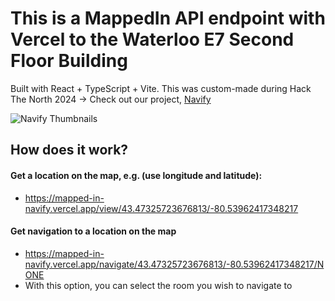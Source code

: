 # This is a MappedIn API endpoint with Vercel to the Waterloo E7 Second Floor Building
Built with React + TypeScript + Vite. This was custom-made during Hack The North 2024 
-> Check out our project, [Navify](https://devpost.com/software/navify-6mhk41)

![Navify Thumbnails](https://d112y698adiu2z.cloudfront.net/photos/production/software_photos/003/026/299/datas/gallery.jpg)

## How does it work?
#### Get a location on the map, e.g. (use longitude and latitude):
- https://mapped-in-navify.vercel.app/view/43.47325723676813/-80.53962417348217
#### Get navigation to a location on the map
- https://mapped-in-navify.vercel.app/navigate/43.47325723676813/-80.53962417348217/NONE
- With this option, you can select the room you wish to navigate to 

